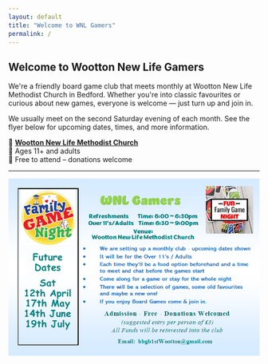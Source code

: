 ```yaml
---
layout: default
title: "Welcome to WNL Gamers"
permalink: /
---
```


## Welcome to Wootton New Life Gamers

We're a friendly board game club that meets monthly at Wootton New Life Methodist Church in Bedford. Whether you're into classic favourites or curious about new games, everyone is welcome — just turn up and join in.

We usually meet on the second Saturday evening of each month. See the flyer below for upcoming dates, times, and more information.

📍 <a href="https://maps.app.goo.gl/3PZ1GrVyryVJnVL29" target="_blank"><strong>Wootton New Life Methodist Church</strong></a>  
👥 Ages 11+ and adults  
🎲 Free to attend – donations welcome  

---

![Family Game Night Flyer](./assets/images/flyer.png)
